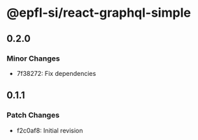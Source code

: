 # @epfl-si/react-graphql-simple

## 0.2.0

### Minor Changes

- 7f38272: Fix dependencies

## 0.1.1

### Patch Changes

- f2c0af8: Initial revision
